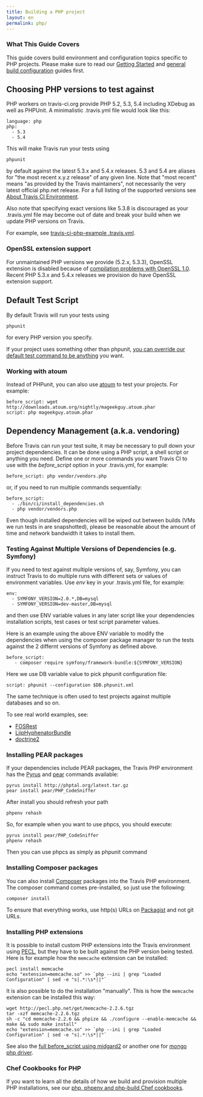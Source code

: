```yaml
---
title: Building a PHP project
layout: en
permalink: php/
---
```


### What This Guide Covers

This guide covers build environment and configuration topics specific to PHP projects. Please make sure to read our [Getting Started](/docs/user/getting-started/) and [general build configuration](/docs/user/build-configuration/) guides first.

## Choosing PHP versions to test against

PHP workers on travis-ci.org provide PHP 5.2, 5.3, 5.4 including XDebug as well as PHPUnit. A minimalistic .travis.yml file would look like this:

    language: php
    php:
      - 5.3
      - 5.4

This will make Travis run your tests using

    phpunit

by default against the latest 5.3.x and 5.4.x releases. 5.3 and 5.4 are aliases for "the most recent x.y.z release" of any given line. Note that "most recent" means "as provided by the Travis maintainers", not necessarily the very latest official php.net release. For a full listing of the supported versions see [About Travis CI Environment](/docs/user/ci-environment/).

Also note that specifying exact versions like 5.3.8 is discouraged as your .travis.yml file may become out of date and break your build when we update PHP versions on Travis.

For example, see [travis-ci-php-example .travis.yml](https://github.com/travis-ci/travis-ci-php-example/blob/master/.travis.yml).

### OpenSSL extension support

For unmaintained PHP versions we provide (5.2.x, 5.3.3), OpenSSL extension is disabled because of [compilation problems with OpenSSL 1.0](http://about.travis-ci.org/blog/upcoming_ubuntu_11_10_migration/). Recent PHP 5.3.x and 5.4.x releases we provision do have OpenSSL extension support.


## Default Test Script

By default Travis will run your tests using

    phpunit

for every PHP version you specify.

If your project uses something other than phpunit, [you can override our default test command to be anything](/docs/user/build-configuration/) you want.

### Working with atoum

Instead of PHPunit, you can also use [atoum](https://github.com/mageekguy/atoum) to test your projects. For example:

    before_script: wget http://downloads.atoum.org/nightly/mageekguy.atoum.phar
    script: php mageekguy.atoum.phar

## Dependency Management (a.k.a. vendoring)

Before Travis can run your test suite, it may be necessary to pull down your project dependencies. It can be done using a PHP script, a shell script or anything you need. Define one or more commands you want Travis CI to use with the *before_script* option in your .travis.yml, for example:

    before_script: php vendor/vendors.php

or, if you need to run multiple commands sequentially:

    before_script:
      - ./bin/ci/install_dependencies.sh
      - php vendor/vendors.php

Even though installed dependencies will be wiped out between builds (VMs we run tests in are snapshotted), please be reasonable about the amount of time and network bandwidth it takes to install them.

### Testing Against Multiple Versions of Dependencies (e.g. Symfony)

If you need to test against multiple versions of, say, Symfony, you can instruct Travis to do multiple runs with different sets or values of environment variables. Use *env* key in your .travis.yml file, for example:

    env:
      - SYMFONY_VERSION=2.0.*,DB=mysql
      - SYMFONY_VERSION=dev-master,DB=mysql

and then use ENV variable values in any later script like your dependencies installation scripts, test cases or test script parameter values.

Here is an example using the above ENV variable to modify the dependencies when using the composer package manager to run the tests against the 2 differnt versions of Symfony as defined above.

    before_script:
       - composer require symfony/framework-bundle:${SYMFONY_VERSION}

Here we use DB variable value to pick phpunit configuration file:

    script: phpunit --configuration $DB.phpunit.xml

The same technique is often used to test projects against multiple databases and so on.

To see real world examples, see:

* [FOSRest](https://github.com/FriendsOfSymfony/FOSRest/blob/master/.travis.yml)
* [LiipHyphenatorBundle](https://github.com/liip/LiipHyphenatorBundle/blob/master/.travis.yml)
* [doctrine2](https://github.com/doctrine/doctrine2/blob/master/.travis.yml)

### Installing PEAR packages

If your dependencies include PEAR packages, the Travis PHP environment has the [Pyrus](http://pear2.php.net/) and [pear](http://pear.php.net/) commands available:

    pyrus install http://phptal.org/latest.tar.gz
    pear install pear/PHP_CodeSniffer

After install you should refresh your path

    phpenv rehash

So, for example when you want to use phpcs, you should execute:

    pyrus install pear/PHP_CodeSniffer
    phpenv rehash

Then you can use phpcs as simply as phpunit command

### Installing Composer packages

You can also install [Composer](http://packagist.org/) packages into the Travis PHP environment. The composer
command comes pre-installed, so just use the following:

    composer install

To ensure that everything works, use http(s) URLs on [Packagist](http://packagist.org/) and not git URLs.

### Installing PHP extensions

It is possible to install custom PHP extensions into the Travis environment using [PECL](http://pecl.php.net/), but they have to be built against the PHP version being tested. Here is for example how the `memcache` extension can be installed:

    pecl install memcache
    echo "extension=memcache.so" >> `php --ini | grep "Loaded Configuration" | sed -e "s|.*:\s*||"`

It is also possible to do the installation "manually". This is how the `memcache` extension can be installed this way:

    wget http://pecl.php.net/get/memcache-2.2.6.tgz
    tar -xzf memcache-2.2.6.tgz
    sh -c "cd memcache-2.2.6 && phpize && ./configure --enable-memcache && make && sudo make install"
    echo "extension=memcache.so" >> `php --ini | grep "Loaded Configuration" | sed -e "s|.*:\s*||"`

See also the [full before_script using midgard2](https://github.com/bergie/midgardmvc_core/blob/master/tests/travis_midgard.sh) or another one for [mongo php driver](https://gist.github.com/2351174).

### Chef Cookbooks for PHP

If you want to learn all the details of how we build and provision multiple PHP installations, see our [php, phpenv and php-build Chef cookbooks](https://github.com/travis-ci/travis-cookbooks/tree/master/vagrant_base).
